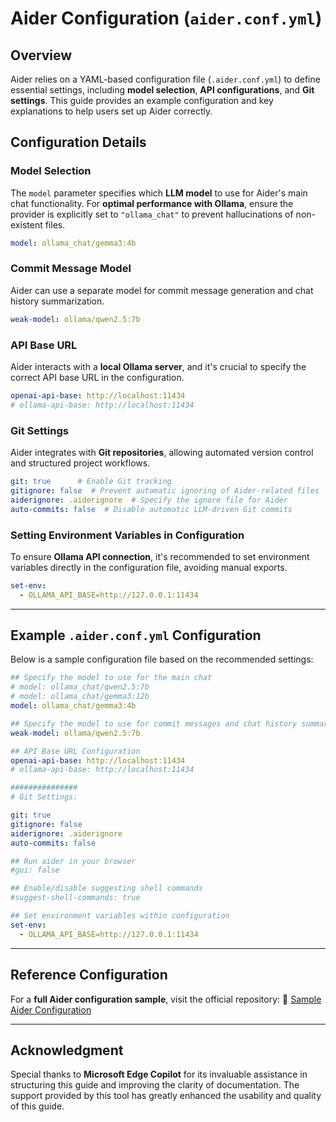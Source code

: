 # Aider Configuration (`aider.conf.yml`)

## Overview

Aider relies on a YAML-based configuration file (`.aider.conf.yml`) to define essential settings, including **model selection**, **API configurations**, and **Git settings**. This guide provides an example configuration and key explanations to help users set up Aider correctly.

## **Configuration Details**

### **Model Selection**
The `model` parameter specifies which **LLM model** to use for Aider's main chat functionality. For **optimal performance with Ollama**, ensure the provider is explicitly set to `"ollama_chat"` to prevent hallucinations of non-existent files.

```yaml
model: ollama_chat/gemma3:4b
```

### **Commit Message Model**
Aider can use a separate model for commit message generation and chat history summarization.

```yaml
weak-model: ollama/qwen2.5:7b
```

### **API Base URL**
Aider interacts with a **local Ollama server**, and it's crucial to specify the correct API base URL in the configuration.

```yaml
openai-api-base: http://localhost:11434
# ollama-api-base: http://localhost:11434
```

### **Git Settings**
Aider integrates with **Git repositories**, allowing automated version control and structured project workflows.

```yaml
git: true      # Enable Git tracking
gitignore: false  # Prevent automatic ignoring of Aider-related files
aiderignore: .aiderignore  # Specify the ignore file for Aider
auto-commits: false  # Disable automatic LLM-driven Git commits
```

### **Setting Environment Variables in Configuration**
To ensure **Ollama API connection**, it's recommended to set environment variables directly in the configuration file, avoiding manual exports.

```yaml
set-env:
  - OLLAMA_API_BASE=http://127.0.0.1:11434
```

---

## **Example `.aider.conf.yml` Configuration**

Below is a sample configuration file based on the recommended settings:

```yaml
## Specify the model to use for the main chat
# model: ollama_chat/qwen2.5:7b
# model: ollama_chat/gemma3:12b
model: ollama_chat/gemma3:4b

## Specify the model to use for commit messages and chat history summarization
weak-model: ollama/qwen2.5:7b

## API Base URL Configuration
openai-api-base: http://localhost:11434
# ollama-api-base: http://localhost:11434

###############
# Git Settings:

git: true
gitignore: false
aiderignore: .aiderignore
auto-commits: false

## Run aider in your browser
#gui: false

## Enable/disable suggesting shell commands
#suggest-shell-commands: true

## Set environment variables within configuration
set-env:
  - OLLAMA_API_BASE=http://127.0.0.1:11434
```

---

## **Reference Configuration**

For a **full Aider configuration sample**, visit the official repository:
🔗 [Sample Aider Configuration](https://github.com/Aider-AI/aider/blob/main/aider/website/assets/sample.aider.conf.yml)

---

## **Acknowledgment**

Special thanks to **Microsoft Edge Copilot** for its invaluable assistance in structuring this guide and improving the clarity of documentation. The support provided by this tool has greatly enhanced the usability and quality of this guide.
